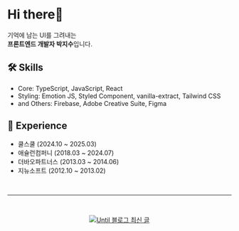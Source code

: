 # Hi there👋
기억에 남는 UI를 그려내는  
**프론트엔드 개발자 박지수**입니다.

## 🛠️ Skills
- Core: TypeScript, JavaScript, React
- Styling: Emotion JS, Styled Component, vanilla-extract, Tailwind CSS
- and Others: Firebase, Adobe Creative Suite, Figma

## 🏢 Experience
- 쿨스쿨 (2024.10 ~ 2025.03)
- 애슐런컴퍼니 (2018.03 ~ 2024.07)
- 더바오파트너스 (2013.03 ~ 2014.06)
- 지뉴소프트 (2012.10 ~ 2013.02)

<br />

-----

<br />

<div align="center">

[![Until 블로그 최신 글](https://ryc04otowj.execute-api.ap-northeast-2.amazonaws.com/blog-posts-svg?username=susmisc14)](https://until.blog/@susmisc14)

</div>

<!--
**susmisc14/susmisc14** is a ✨ _special_ ✨ repository because its `README.md` (this file) appears on your GitHub profile.

Here are some ideas to get you started:

- 🔭 I’m currently working on ...
- 🌱 I’m currently learning ...
- 👯 I’m looking to collaborate on ...
- 🤔 I’m looking for help with ...
- 💬 Ask me about ...
- 📫 How to reach me: ...
- 😄 Pronouns: ...
- ⚡ Fun fact: ...
-->

